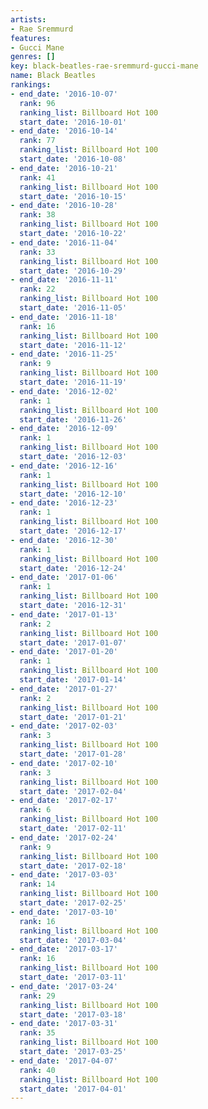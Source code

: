 ```yaml
---
artists:
- Rae Sremmurd
features:
- Gucci Mane
genres: []
key: black-beatles-rae-sremmurd-gucci-mane
name: Black Beatles
rankings:
- end_date: '2016-10-07'
  rank: 96
  ranking_list: Billboard Hot 100
  start_date: '2016-10-01'
- end_date: '2016-10-14'
  rank: 77
  ranking_list: Billboard Hot 100
  start_date: '2016-10-08'
- end_date: '2016-10-21'
  rank: 41
  ranking_list: Billboard Hot 100
  start_date: '2016-10-15'
- end_date: '2016-10-28'
  rank: 38
  ranking_list: Billboard Hot 100
  start_date: '2016-10-22'
- end_date: '2016-11-04'
  rank: 33
  ranking_list: Billboard Hot 100
  start_date: '2016-10-29'
- end_date: '2016-11-11'
  rank: 22
  ranking_list: Billboard Hot 100
  start_date: '2016-11-05'
- end_date: '2016-11-18'
  rank: 16
  ranking_list: Billboard Hot 100
  start_date: '2016-11-12'
- end_date: '2016-11-25'
  rank: 9
  ranking_list: Billboard Hot 100
  start_date: '2016-11-19'
- end_date: '2016-12-02'
  rank: 1
  ranking_list: Billboard Hot 100
  start_date: '2016-11-26'
- end_date: '2016-12-09'
  rank: 1
  ranking_list: Billboard Hot 100
  start_date: '2016-12-03'
- end_date: '2016-12-16'
  rank: 1
  ranking_list: Billboard Hot 100
  start_date: '2016-12-10'
- end_date: '2016-12-23'
  rank: 1
  ranking_list: Billboard Hot 100
  start_date: '2016-12-17'
- end_date: '2016-12-30'
  rank: 1
  ranking_list: Billboard Hot 100
  start_date: '2016-12-24'
- end_date: '2017-01-06'
  rank: 1
  ranking_list: Billboard Hot 100
  start_date: '2016-12-31'
- end_date: '2017-01-13'
  rank: 2
  ranking_list: Billboard Hot 100
  start_date: '2017-01-07'
- end_date: '2017-01-20'
  rank: 1
  ranking_list: Billboard Hot 100
  start_date: '2017-01-14'
- end_date: '2017-01-27'
  rank: 2
  ranking_list: Billboard Hot 100
  start_date: '2017-01-21'
- end_date: '2017-02-03'
  rank: 3
  ranking_list: Billboard Hot 100
  start_date: '2017-01-28'
- end_date: '2017-02-10'
  rank: 3
  ranking_list: Billboard Hot 100
  start_date: '2017-02-04'
- end_date: '2017-02-17'
  rank: 6
  ranking_list: Billboard Hot 100
  start_date: '2017-02-11'
- end_date: '2017-02-24'
  rank: 9
  ranking_list: Billboard Hot 100
  start_date: '2017-02-18'
- end_date: '2017-03-03'
  rank: 14
  ranking_list: Billboard Hot 100
  start_date: '2017-02-25'
- end_date: '2017-03-10'
  rank: 16
  ranking_list: Billboard Hot 100
  start_date: '2017-03-04'
- end_date: '2017-03-17'
  rank: 16
  ranking_list: Billboard Hot 100
  start_date: '2017-03-11'
- end_date: '2017-03-24'
  rank: 29
  ranking_list: Billboard Hot 100
  start_date: '2017-03-18'
- end_date: '2017-03-31'
  rank: 35
  ranking_list: Billboard Hot 100
  start_date: '2017-03-25'
- end_date: '2017-04-07'
  rank: 40
  ranking_list: Billboard Hot 100
  start_date: '2017-04-01'
---
```



